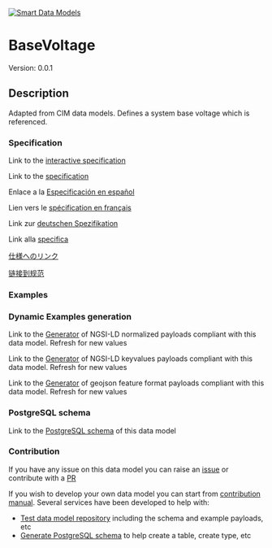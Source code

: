 [![Smart Data Models](https://smartdatamodels.org/wp-content/uploads/2022/01/SmartDataModels_logo.png "Logo")](https://smartdatamodels.org)
# BaseVoltage
Version: 0.0.1

## Description 

Adapted from CIM data models. Defines a system base voltage which is referenced.
### Specification

Link to the [interactive specification](https://swagger.lab.fiware.org/?url=https://smart-data-models.github.io/dataModel.EnergyCIM/BaseVoltage/swagger.yaml)

Link to the [specification](https://github.com/smart-data-models/dataModel.EnergyCIM/blob/master/BaseVoltage/doc/spec.md)

Enlace a la [Especificación en español](https://github.com/smart-data-models/dataModel.EnergyCIM/blob/master/BaseVoltage/doc/spec_ES.md)

Lien vers le [spécification en français](https://github.com/smart-data-models/dataModel.EnergyCIM/blob/master/BaseVoltage/doc/spec_FR.md)

Link zur [deutschen Spezifikation](https://github.com/smart-data-models/dataModel.EnergyCIM/blob/master/BaseVoltage/doc/spec_DE.md)

Link alla [specifica](https://github.com/smart-data-models/dataModel.EnergyCIM/blob/master/BaseVoltage/doc/spec_IT.md)

[仕様へのリンク](https://github.com/smart-data-models/dataModel.EnergyCIM/blob/master/BaseVoltage/doc/spec_JA.md)

[链接到规范](https://github.com/smart-data-models/dataModel.EnergyCIM/blob/master/BaseVoltage/doc/spec_ZH.md)
### Examples
### Dynamic Examples generation

Link to the [Generator](https://smartdatamodels.org/extra/ngsi-ld_generator.php?schemaUrl=https://raw.githubusercontent.com/smart-data-models/dataModel.EnergyCIM/master/BaseVoltage/schema.json&email=info@smartdatamodels.org) of NGSI-LD normalized payloads compliant with this data model. Refresh for new values

Link to the [Generator](https://smartdatamodels.org/extra/ngsi-ld_generator_keyvalues.php?schemaUrl=https://raw.githubusercontent.com/smart-data-models/dataModel.EnergyCIM/master/BaseVoltage/schema.json&email=info@smartdatamodels.org) of NGSI-LD keyvalues payloads compliant with this data model. Refresh for new values

Link to the [Generator](https://smartdatamodels.org/extra/geojson_features_generator.php?schemaUrl=https://raw.githubusercontent.com/smart-data-models/dataModel.EnergyCIM/master/BaseVoltage/schema.json&email=info@smartdatamodels.org) of geojson feature format payloads compliant with this data model. Refresh for new values
### PostgreSQL schema

Link to the [PostgreSQL schema](https://smart-data-models.github.io/dataModel.EnergyCIM/BaseVoltage/schema.sql) of this data model
### Contribution

 If you have any issue on this data model you can raise an [issue](https://github.com/smart-data-models/dataModel.EnergyCIM/issues)  or contribute with a [PR](https://github.com/smart-data-models/dataModel.EnergyCIM/pulls)

 If you wish to develop your own data model you can start from [contribution manual](https://bit.ly/contribution_manual). Several services have been developed to help with: 
 - [Test data model repository](https://smartdatamodels.org/index.php/data-models-contribution-api/) including the schema and example payloads, etc
 - [Generate PostgreSQL schema](https://smartdatamodels.org/index.php/sql-service/) to help create a table, create type, etc